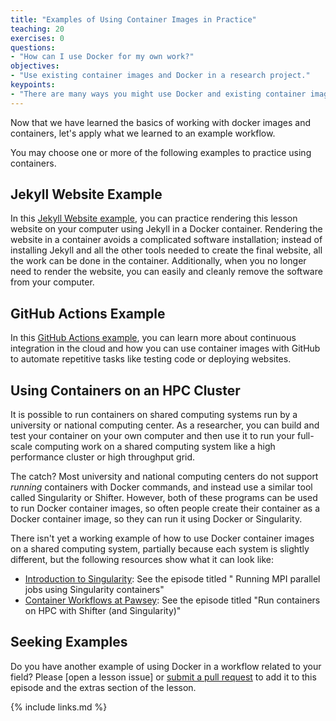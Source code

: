 ```yaml
---
title: "Examples of Using Container Images in Practice"
teaching: 20
exercises: 0
questions:
- "How can I use Docker for my own work?"
objectives:
- "Use existing container images and Docker in a research project."
keypoints:
- "There are many ways you might use Docker and existing container images in your research project."
---
```


Now that we have learned the basics of working with docker images and containers,
let's apply what we learned to an example workflow.

You may choose one or more of the following examples to practice using containers.

## Jekyll Website Example

In this [Jekyll Website example](../e02-jekyll-lesson-example), you can practice
rendering this lesson website on your computer using Jekyll in a Docker container.
Rendering the website in a container avoids a complicated software installation; instead of installing Jekyll and all the other tools needed to create the final website, all the work can be done in the container.
Additionally, when you no longer need to render the website, you can easily and cleanly remove the software from your computer.

## GitHub Actions Example

In this [GitHub Actions example](../e01-github-actions), you can learn more about
continuous integration in the cloud and how you can use container images with GitHub to
automate repetitive tasks like testing code or deploying websites.

<!--- Placeholder for
## Geospatial Example

Ask @mkuzak to make a PR to add extra for <https://github.com/escience-academy/docker-gdal-demo>

-->

## Using Containers on an HPC Cluster

It is possible to run containers on shared computing systems run by a university or national
computing center. As a researcher, you can build and test your container on your own
computer and then use it to run your full-scale computing work on a shared computing
system like a high performance cluster or high throughput grid.

The catch? Most university and national computing centers do not support *running*
containers with Docker commands, and instead use a similar tool called Singularity or
Shifter. However, both of these programs can be used to run Docker container images,
so often people create their container as a Docker container image, so they can
run it using Docker or Singularity.

There isn't yet a working example of how to use Docker container images on a shared
computing system, partially because each system is slightly different, but the
following resources show what it can look like:

- [Introduction to Singularity](https://carpentries-incubator.github.io/singularity-introduction/): See the episode titled "
Running MPI parallel jobs using Singularity containers"
- [Container Workflows at Pawsey](https://pawseysc.github.io/container-workflows/): See the episode titled "Run containers on HPC with Shifter (and Singularity)"

## Seeking Examples

Do you have another example of using Docker in a workflow related to your field?  Please [open a lesson issue] or [submit a pull request] to add it to this episode and the extras section of the lesson.


{% include links.md %}

[submit a pull request]: https://github.com/carpentries-incubator/docker-introduction/pulls
